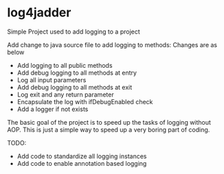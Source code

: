 # log4jadder
Simple Project used to add logging to a project

Add change to java source file to add logging to methods:
Changes are as below
 - Add logging to all public methods
 - Add debug logging to all methods at entry
 - Log all input parameters
 - Add debug logging to all methods at exit
 - Log exit and any return parameter
 - Encapsulate the log with ifDebugEnabled check
 - Add a logger if not exists

The basic goal of the project is to speed up the tasks of logging without AOP.
This is just a simple way to speed up a very boring part of coding.

TODO:
 - Add code to standardize all logging instances
 - Add code to enable annotation based logging
 
